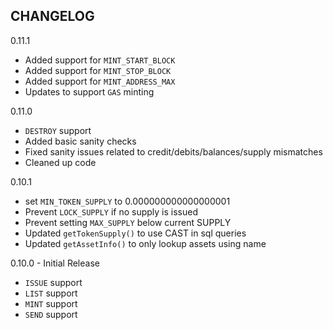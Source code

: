 CHANGELOG
---
0.11.1
- Added support for `MINT_START_BLOCK`
- Added support for `MINT_STOP_BLOCK`
- Added support for `MINT_ADDRESS_MAX`
- Updates to support `GAS` minting

0.11.0
- `DESTROY` support
- Added basic sanity checks
- Fixed sanity issues related to credit/debits/balances/supply mismatches
- Cleaned up code

0.10.1
- set `MIN_TOKEN_SUPPLY` to 0.000000000000000001
- Prevent `LOCK_SUPPLY` if no supply is issued 
- Prevent setting `MAX_SUPPLY` below current SUPPLY
- Updated `getTokenSupply()` to use CAST in sql queries
- Updated `getAssetInfo()` to only lookup assets using name 

0.10.0 - Initial Release
- `ISSUE` support
- `LIST` support
- `MINT` support
- `SEND` support
